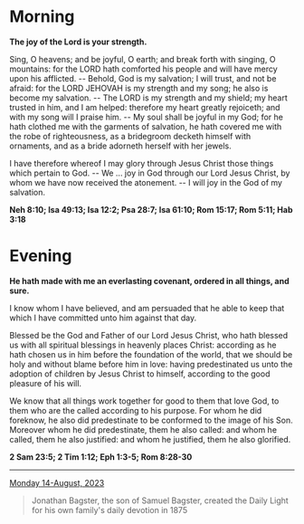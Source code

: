 # Morning

**The joy of the Lord is your strength.**
 
Sing, O heavens; and be joyful, O earth; and break forth with singing, O mountains: for the LORD hath comforted his people and will have mercy upon his afflicted. -- Behold, God is my salvation; I will trust, and not be afraid: for the LORD JEHOVAH is my strength and my song; he also is become my salvation. -- The LORD is my strength and my shield; my heart trusted in him, and I am helped: therefore my heart greatly rejoiceth; and with my song will I praise him. -- My soul shall be joyful in my God; for he hath clothed me with the garments of salvation, he hath covered me with the robe of righteousness, as a bridegroom decketh himself with ornaments, and as a bride adorneth herself with her jewels.
 
I have therefore whereof I may glory through Jesus Christ those things which pertain to God. -- We ... joy in God through our Lord Jesus Christ, by whom we have now received the atonement. -- I will joy in the God of my salvation.  

**Neh 8:10; Isa 49:13; Isa 12:2; Psa 28:7; Isa 61:10; Rom 15:17; Rom 5:11; Hab 3:18**

# Evening

**He hath made with me an everlasting covenant, ordered in all things, and sure.**
 
I know whom I have believed, and am persuaded that he able to keep that which I have committed unto him against that day.
 
Blessed be the God and Father of our Lord Jesus Christ, who hath blessed us with all spiritual blessings in heavenly places Christ: according as he hath chosen us in him before the foundation of the world, that we should be holy and without blame before him in love: having predestinated us unto the adoption of children by Jesus Christ to himself, according to the good pleasure of his will.
 
We know that all things work together for good to them that love God, to them who are the called according to his purpose. For whom he did foreknow, he also did predestinate to be conformed to the image of his Son. Moreover whom he did predestinate, them he also called: and whom he called, them he also justified: and whom he justified, them he also glorified.  

**2 Sam 23:5; 2 Tim 1:12; Eph 1:3-5; Rom 8:28-30**

---

[Monday 14-August, 2023](https://t.me/s/daily_light)

> Jonathan Bagster, the son of Samuel Bagster, created the Daily Light for his own family's daily devotion in 1875

